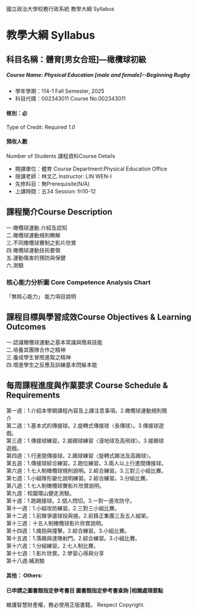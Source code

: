 國立政治大學校務行政系統 教學大綱 Syllabus
# 教學大綱 Syllabus
##  科目名稱：體育[男女合班]—橄欖球初級 
#####  Course Name: Physical Education [male and female]--Beginning Rugby
  * 學年學期：114-1 Fall Semester, 2025 
  * 科目代碼：002343011 Course No.002343011
#### 修別：必
Type of Credit: Required 
_1.0_
#### 預收人數
Number of Students
課程資料Course Details
  * 開課單位：體育 Course Department:Physical Education Office 
  * 授課老師：林文乙 Instructor: LIN WEN-I 
  * 先修科目：無Prerequisite(N/A)
  * 上課時間：五34 Session: fri10-12
##  課程簡介Course Description
一.橄欖球運動.介紹及認知  
二.橄欖球運動規則瞭解  
三.不同橄欖球賽制之影片欣賞  
四.橄欖球運動技術要領  
五.運動傷害的預防與保健  
六.測驗
###  核心能力分析圖 Core Competence Analysis Chart
「無核心能力」 
能力項目說明
##  課程目標與學習成效Course Objectives & Learning Outcomes 
一.認識橄欖球運動之基本常識與簡易技能  
二.培養其團隊合作之精神  
三.養成學生冒險進取之精神  
四.增進學生之反應及訓練基本閃躲本能
##  每周課程進度與作業要求 Course Schedule & Requirements
第一週：1.介紹本學期課程內容及上課注意事項。2.橄欖球運動規則簡   
介   
第二週：1.基本式的傳接球。2.旋轉式傳接球〈長傳球〉。3.傳接球遊   
戲。   
第三週：1.傳接球練習。2.接踢球練習〈滾地球及高飛球〉。3.接踢球   
遊戲。   
第四週：1.行進間傳接球。2.踢球練習〈旋轉式踢法及高踢球〉。   
第五週：1.傳接球綜合練習。2.跑位練習。3.兩人以上行進間傳接球。   
第六週：1.七人制橄欖球規則說明。2.綜合練習。3.三對三小組比賽。   
第七週：1.小組隊形變化說明練習。2.綜合練習。3.分組比賽。   
第八週：1.七人制橄欖球賽影片欣賞說明。   
第九週：校園環山健走測驗。   
第十週：1.跑踢接球。2.個人閃切。3.一對一進攻防守。   
第十一週：1.小組攻防練習。2.三對三小組比賽。   
第十二週：1.前鋒爭邊球投與接。2.前鋒正集團三及五人組架。   
第十三週：十五人制橄欖球影片欣賞說明。   
第十四週：1.擒抱與撞擊。2.綜合練習。3.小組比賽。   
第十五週：1.落踢與達陣射門。2.綜合練習。3.小組比賽。   
第十六週：1.分組練習。2.七人制比賽。   
第十七週：1.影片欣賞。2.學習心得與分享   
第十八週:補測驗
####  其他： Others:
####  已申請之圖書館指定參考書目  圖書館指定參考書查詢 |相關處理要點
維護智慧財產權，務必使用正版書籍。 Respect Copyright.